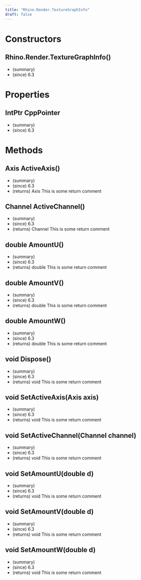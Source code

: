 ```yaml
---
title: "Rhino.Render.TextureGraphInfo"
draft: false
---
```


# Constructors
## Rhino.Render.TextureGraphInfo()
- (summary) 
- (since) 6.3
# Properties
## IntPtr CppPointer
- (summary) 
- (since) 6.3
# Methods
## Axis ActiveAxis()
- (summary) 
- (since) 6.3
- (returns) Axis This is some return comment
## Channel ActiveChannel()
- (summary) 
- (since) 6.3
- (returns) Channel This is some return comment
## double AmountU()
- (summary) 
- (since) 6.3
- (returns) double This is some return comment
## double AmountV()
- (summary) 
- (since) 6.3
- (returns) double This is some return comment
## double AmountW()
- (summary) 
- (since) 6.3
- (returns) double This is some return comment
## void Dispose()
- (summary) 
- (since) 6.3
- (returns) void This is some return comment
## void SetActiveAxis(Axis axis)
- (summary) 
- (since) 6.3
- (returns) void This is some return comment
## void SetActiveChannel(Channel channel)
- (summary) 
- (since) 6.3
- (returns) void This is some return comment
## void SetAmountU(double d)
- (summary) 
- (since) 6.3
- (returns) void This is some return comment
## void SetAmountV(double d)
- (summary) 
- (since) 6.3
- (returns) void This is some return comment
## void SetAmountW(double d)
- (summary) 
- (since) 6.3
- (returns) void This is some return comment
